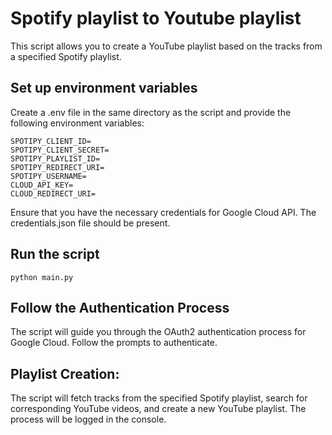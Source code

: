# Spotify playlist to Youtube playlist

This script allows you to create a YouTube playlist based on the tracks from a specified Spotify playlist.

## Set up environment variables

Create a .env file in the same directory as the script and provide the following environment variables:
```
SPOTIPY_CLIENT_ID=
SPOTIPY_CLIENT_SECRET=
SPOTIPY_PLAYLIST_ID=
SPOTIPY_REDIRECT_URI=
SPOTIPY_USERNAME=
CLOUD_API_KEY=
CLOUD_REDIRECT_URI=
```

Ensure that you have the necessary credentials for Google Cloud API. The credentials.json file should be present.

## Run the script

```
python main.py
```

## Follow the Authentication Process
The script will guide you through the OAuth2 authentication process for Google Cloud. Follow the prompts to authenticate.

## Playlist Creation:
The script will fetch tracks from the specified Spotify playlist, search for corresponding YouTube videos, and create a new YouTube playlist. The process will be logged in the console.

